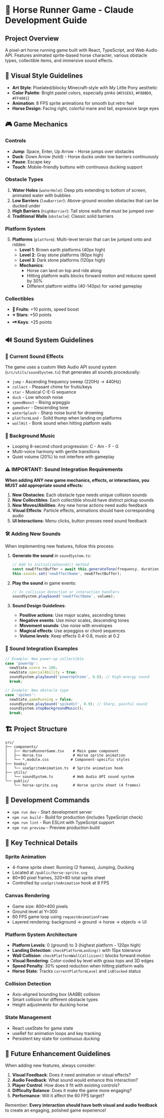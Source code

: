 # 🐎 Horse Runner Game - Claude Development Guide

## Project Overview
A pixel-art horse running game built with React, TypeScript, and Web Audio API. Features animated sprite-based horse character, various obstacle types, collectible items, and immersive sound effects.

## 🎨 Visual Style Guidelines
- **Art Style**: Pixelated/blocky Minecraft-style with My Little Pony aesthetic
- **Color Palette**: Bright pastel colors, especially pinks (`#E91E63`, `#F8BBD9`, `#FF4081`)
- **Animation**: 8 FPS sprite animations for smooth but retro feel
- **Horse Design**: Facing right, colorful mane and tail, expressive large eyes

## 🎮 Game Mechanics

### Controls
- **Jump**: Space, Enter, Up Arrow - Horse jumps over obstacles
- **Duck**: Down Arrow (hold) - Horse ducks under low barriers continuously
- **Pause**: Escape key
- **Touch**: Mobile-friendly buttons with continuous ducking support

### Obstacle Types
1. **Water Holes** (`waterHole`): Deep pits extending to bottom of screen, animated water with bubbles
2. **Low Barriers** (`lowBarrier`): Above-ground wooden obstacles that can be ducked under
3. **High Barriers** (`highBarrier`): Tall stone walls that must be jumped over
4. **Traditional Walls** (`obstacle`): Classic solid barriers

### Platform System
5. **Platforms** (`platform`): Multi-level terrain that can be jumped onto and ridden
   - **Level 1**: Brown earth platforms (40px high)
   - **Level 2**: Gray stone platforms (80px high) 
   - **Level 3**: Dark stone platforms (120px high)
   - **Mechanics**: 
     - Horse can land on top and ride along
     - Hitting platform walls blocks forward motion and reduces speed by 30%
     - Different platform widths (40-140px) for varied gameplay

### Collectibles
- **🍎 Fruits**: +10 points, speed boost
- **⭐ Stars**: +50 points
- **🗝️ Keys**: +25 points

## 🔊 Sound System Guidelines

### 🎵 Current Sound Effects
The game uses a custom Web Audio API sound system (`src/utils/soundSystem.ts`) that generates all sounds procedurally:

- `jump` - Ascending frequency sweep (220Hz → 440Hz)
- `collect` - Pleasant chime for fruits/keys
- `star` - Musical C-E-G sequence
- `duck` - Low whoosh noise
- `speedBoost` - Rising arpeggio
- `gameOver` - Descending tone
- `waterSplash` - Sharp noise burst for drowning
- `platformLand` - Solid thump when landing on platforms
- `wallHit` - Bonk sound when hitting platform walls

### 🎼 Background Music
- Looping 8-second chord progression: C - Am - F - G
- Multi-voice harmony with gentle transitions
- Quiet volume (20%) to not interfere with gameplay

### ⚠️ IMPORTANT: Sound Integration Requirements

**When adding ANY new game mechanics, effects, or interactions, you MUST add appropriate sound effects:**

1. **New Obstacles**: Each obstacle type needs unique collision sounds
2. **New Collectibles**: Each collectible should have distinct pickup sounds
3. **New Moves/Abilities**: Any new horse actions need audio feedback
4. **Visual Effects**: Particle effects, animations should have corresponding audio
5. **UI Interactions**: Menu clicks, button presses need sound feedback

### 🛠️ Adding New Sounds

When implementing new features, follow this process:

1. **Generate the sound** in `soundSystem.ts`:
   ```typescript
   // Add to initializeSounds() method
   const newEffectBuffer = await this.generateTone(frequency, duration, type, envelope);
   this.sounds.set('newEffectName', newEffectBuffer);
   ```

2. **Play the sound** in game events:
   ```typescript
   // In collision detection or interaction handlers
   soundSystem.playSound('newEffectName', volume);
   ```

3. **Sound Design Guidelines**:
   - **Positive actions**: Use major scales, ascending tones
   - **Negative events**: Use minor scales, descending tones
   - **Movement sounds**: Use noise with envelopes
   - **Magical effects**: Use arpeggios or chord sequences
   - **Volume levels**: Keep effects 0.4-0.8, music at 0.2

### 🎯 Sound Integration Examples

```typescript
// Example: New power-up collectible
case 'powerUp':
  newState.score += 100;
  newState.specialAbility = true;
  soundSystem.playSound('powerUpChime', 0.8); // High-energy sound
  break;

// Example: New obstacle type
case 'spikes':
  newState.gameRunning = false;
  soundSystem.playSound('spikeHit', 0.9); // Sharp, painful sound
  soundSystem.stopBackgroundMusic();
  break;
```

## 🏗️ Project Structure

```
src/
├── components/
│   ├── HorseRunnerGame.tsx    # Main game component
│   ├── Horse.tsx              # Horse sprite animation
│   └── *.module.css          # Component-specific styles
├── hooks/
│   └── useSpriteAnimation.ts  # Sprite animation hook
├── utils/
│   └── soundSystem.ts         # Web Audio API sound system
└── public/
    └── horse-sprite.svg       # Horse sprite sheet (4 frames)
```

## 🔧 Development Commands

- `npm run dev` - Start development server
- `npm run build` - Build for production (includes TypeScript check)
- `npm run lint` - Run ESLint with TypeScript support
- `npm run preview` - Preview production build

## 🎯 Key Technical Details

### Sprite Animation
- 4-frame sprite sheet: Running (2 frames), Jumping, Ducking
- Located at `/public/horse-sprite.svg`
- 80×80 pixel frames, 320×80 total sprite sheet
- Controlled by `useSpriteAnimation` hook at 8 FPS

### Canvas Rendering
- Game size: 800×400 pixels
- Ground level at Y=300
- 60 FPS game loop using `requestAnimationFrame`
- Layered rendering: background → ground → horse → objects → UI

### Platform System Architecture
- **Platform Levels**: 0 (ground) to 3 (highest platform - 120px high)
- **Landing Detection**: `checkPlatformLanding()` with 15px tolerance
- **Wall Collision**: `checkPlatformWallCollision()` blocks forward motion
- **Visual Rendering**: Color-coded by level with grass tops and 3D edges
- **Speed Penalty**: 30% speed reduction when hitting platform walls
- **Horse State**: Tracks `currentPlatformLevel` and `isBlocked` status

### Collision Detection
- Axis-aligned bounding box (AABB) collision
- Smart collision for different obstacle types
- Height adjustments for ducking horse

### State Management
- React useState for game state
- useRef for animation loops and key tracking
- Persistent key state for continuous ducking

## 🚀 Future Enhancement Guidelines

When adding new features, always consider:

1. **Visual Feedback**: Does it need animation or visual effects?
2. **Audio Feedback**: What sound would enhance this interaction?
3. **Player Control**: How does it fit with existing controls?
4. **Difficulty Balance**: Does it make the game more engaging?
5. **Performance**: Will it affect the 60 FPS target?

Remember: **Every interaction should have both visual and audio feedback** to create an engaging, polished game experience!